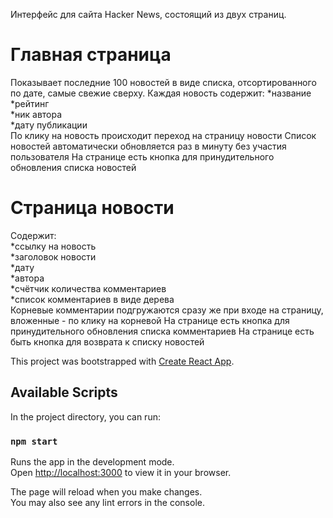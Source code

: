 Интерфейс для сайта Hacker News, состоящий из двух страниц.

# Главная страница
Показывает последние 100 новостей в виде списка, отсортированного по дате, самые свежие сверху.
Каждая новость содержит:
  *название  
  *рейтинг  
  *ник автора  
  *дату публикации  
По клику на новость происходит переход на страницу новости
Список новостей автоматически обновляется раз в минуту без участия пользователя
На странице есть кнопка для принудительного обновления списка новостей

# Страница новости
Содержит:  
  *ссылку на новость  
  *заголовок новости  
  *дату  
  *автора  
  *счётчик количества комментариев  
  *список комментариев в виде дерева  
Корневые комментарии подгружаются сразу же при входе на страницу, вложенные - по клику на корневой
На странице есть кнопка для принудительного обновления списка комментариев
На странице есть быть кнопка для возврата к списку новостей



This project was bootstrapped with [Create React App](https://github.com/facebook/create-react-app).

## Available Scripts

In the project directory, you can run:

### `npm start`

Runs the app in the development mode.\
Open [http://localhost:3000](http://localhost:3000) to view it in your browser.

The page will reload when you make changes.\
You may also see any lint errors in the console.





